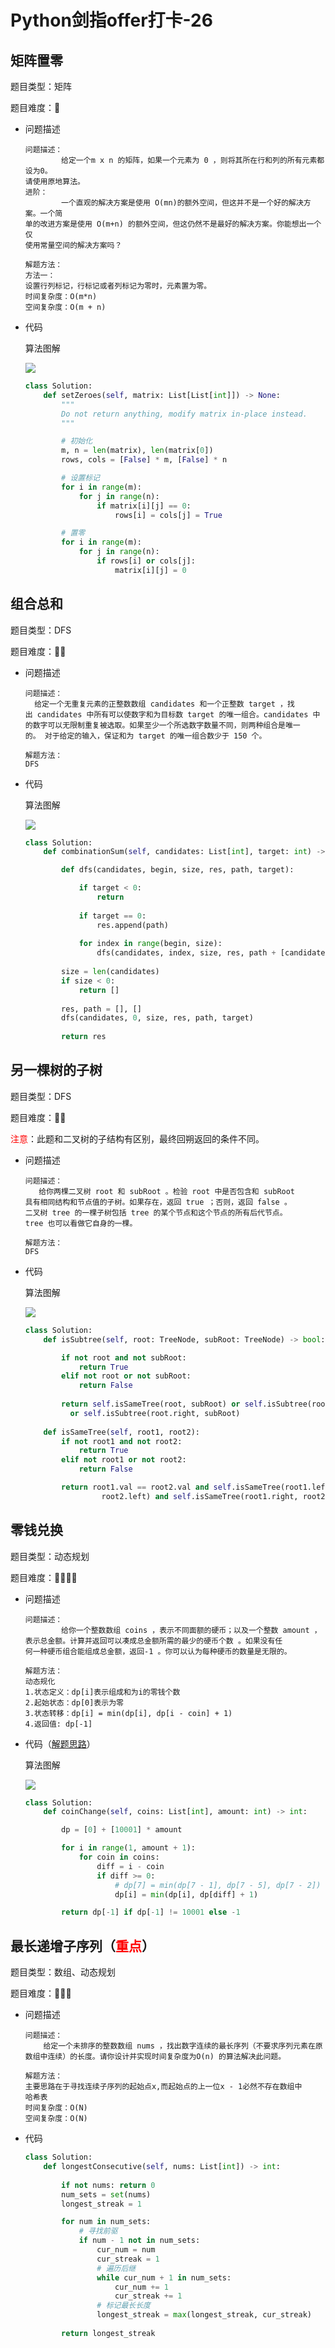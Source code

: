 # Python剑指offer打卡-26

## 矩阵置零

题目类型：矩阵

题目难度：:star2:

- 问题描述

  ```
  问题描述：
          给定一个m x n 的矩阵，如果一个元素为 0 ，则将其所在行和列的所有元素都设为0。
  请使用原地算法。
  进阶：
          一个直观的解决方案是使用 O(mn)的额外空间，但这并不是一个好的解决方案。一个简
  单的改进方案是使用 O(m+n) 的额外空间，但这仍然不是最好的解决方案。你能想出一个仅
  使用常量空间的解决方案吗？
  
  解题方法：
  方法一：
  设置行列标记，行标记或者列标记为零时，元素置为零。
  时间复杂度：O(m*n)
  空间复杂度：O(m + n)
  ```
  
- 代码

  算法图解

  ![](./imgs/126.png)

  ```python
  class Solution:
      def setZeroes(self, matrix: List[List[int]]) -> None:
          """
          Do not return anything, modify matrix in-place instead.
          """
  
          # 初始化
          m, n = len(matrix), len(matrix[0])
          rows, cols = [False] * m, [False] * n
  
          # 设置标记
          for i in range(m):
              for j in range(n):
                  if matrix[i][j] == 0:
                      rows[i] = cols[j] = True
  
          # 置零
          for i in range(m):
              for j in range(n):
                  if rows[i] or cols[j]:
                      matrix[i][j] = 0
  ```

## 组合总和

题目类型：DFS

题目难度：:star2::star2:

- 问题描述

  ```
  问题描述：
  	给定一个无重复元素的正整数数组 candidates 和一个正整数 target ，找出 candidates 中所有可以使数字和为目标数 target 的唯一组合。candidates 中的数字可以无限制重复被选取。如果至少一个所选数字数量不同，则两种组合是唯一的。 对于给定的输入，保证和为 target 的唯一组合数少于 150 个。
  	
  解题方法：
  DFS
  ```

- 代码

  算法图解

  ![](./imgs/127.png)

  ```python
  class Solution:
      def combinationSum(self, candidates: List[int], target: int) -> List[List[int]]:
  
          def dfs(candidates, begin, size, res, path, target):
  
              if target < 0:
                  return 
    
              if target == 0:
                  res.append(path)
              
              for index in range(begin, size):
                  dfs(candidates, index, size, res, path + [candidates[index]], target - candidates[index])
          
          size = len(candidates)
          if size < 0:
              return []
          
          res, path = [], []
          dfs(candidates, 0, size, res, path, target)
          
          return res
  ```

## 另一棵树的子树

题目类型：DFS

题目难度：:star2::star2:

<font color =red>注意</font>：此题和二叉树的子结构有区别，最终回朔返回的条件不同。

- 问题描述

  ```
  问题描述：
  	 给你两棵二叉树 root 和 subRoot 。检验 root 中是否包含和 subRoot 
  具有相同结构和节点值的子树。如果存在，返回 true ；否则，返回 false 。
  二叉树 tree 的一棵子树包括 tree 的某个节点和这个节点的所有后代节点。
  tree 也可以看做它自身的一棵。
  
  解题方法：
  DFS
  ```

- 代码

  算法图解

  ![](./imgs/128.png)

  ```python
  class Solution:
      def isSubtree(self, root: TreeNode, subRoot: TreeNode) -> bool:
  
          if not root and not subRoot:
              return True
          elif not root or not subRoot:
              return False
          
          return self.isSameTree(root, subRoot) or self.isSubtree(root.left, subRoot) 
     		or self.isSubtree(root.right, subRoot)
      
      def isSameTree(self, root1, root2):
          if not root1 and not root2:
              return True
          elif not root1 or not root2:
              return False
  
          return root1.val == root2.val and self.isSameTree(root1.left,\
                   root2.left) and self.isSameTree(root1.right, root2.right)
  ```


## 零钱兑换

题目类型：动态规划

题目难度：:star2::star2::star2::star2:

- 问题描述

  ```
  问题描述：
          给你一个整数数组 coins ，表示不同面额的硬币；以及一个整数 amount ，
  表示总金额。计算并返回可以凑成总金额所需的最少的硬币个数 。如果没有任
  何一种硬币组合能组成总金额，返回-1 。你可以认为每种硬币的数量是无限的。
  
  解题方法：
  动态规化
  1.状态定义：dp[i]表示组成和为i的零钱个数
  2.起始状态：dp[0]表示为零
  3.状态转移：dp[i] = min(dp[i], dp[i - coin] + 1)
  4.返回值: dp[-1]
  ```

- 代码（[解题思路](https://leetcode-cn.com/problems/coin-change/solution/322-ling-qian-dui-huan-by-leetcode-solution/)）

  算法图解

  ![](./imgs/129.png)

  ```python
  class Solution:
      def coinChange(self, coins: List[int], amount: int) -> int:
  
          dp = [0] + [10001] * amount
  
          for i in range(1, amount + 1):
              for coin in coins:
                  diff = i - coin
                  if diff >= 0:
                      # dp[7] = min(dp[7 - 1], dp[7 - 5], dp[7 - 2]) + 1
                      dp[i] = min(dp[i], dp[diff] + 1)
  
          return dp[-1] if dp[-1] != 10001 else -1
  ```


## 最长递增子序列（<font color=red>重点</font>）

题目类型：数组、动态规划

题目难度：:star2::star2::star2:

- 问题描述

  ```
  问题描述：
      给定一个未排序的整数数组 nums ，找出数字连续的最长序列（不要求序列元素在原
  数组中连续）的长度。请你设计并实现时间复杂度为O(n) 的算法解决此问题。
  
  解题方法：
  主要思路在于寻找连续子序列的起始点x,而起始点的上一位x - 1必然不存在数组中
  哈希表
  时间复杂度：O(N)
  空间复杂度：O(N)
  ```

- 代码

  ```python
  class Solution:
      def longestConsecutive(self, nums: List[int]) -> int:
          
          if not nums: return 0
          num_sets = set(nums)
          longest_streak = 1
  
          for num in num_sets:
              # 寻找前驱
              if num - 1 not in num_sets:
                  cur_num = num
                  cur_streak = 1
                  # 遍历后继
                  while cur_num + 1 in num_sets:
                      cur_num += 1
                      cur_streak += 1
                  # 标记最长长度
                  longest_streak = max(longest_streak, cur_streak)
              
          return longest_streak
  ```
  
  
